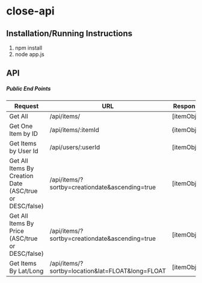 # close-api

## Installation/Running Instructions
1. npm install
2. node app.js

## API
##### Public End Points
|Request|URL|Response|
|---|---|---|
|Get All|/api/items/|[itemObj]|
|Get One Item by ID|/api/items/:itemId|{itemObj}|
|Get Items by User Id|/api/users/:userId|[itemObj...]|
|Get All Items By Creation Date (ASC/true or DESC/false)|/api/items/?sortby=creationdate&ascending=true|[itemObj...]|
|Get All Items By Price (ASC/true or DESC/false)|/api/items/?sortby=creationdate&ascending=true|[itemObj...]|
|Get Items By Lat/Long|/api/items/?sortby=location&lat=FLOAT&long=FLOAT|[itemObj...]|
